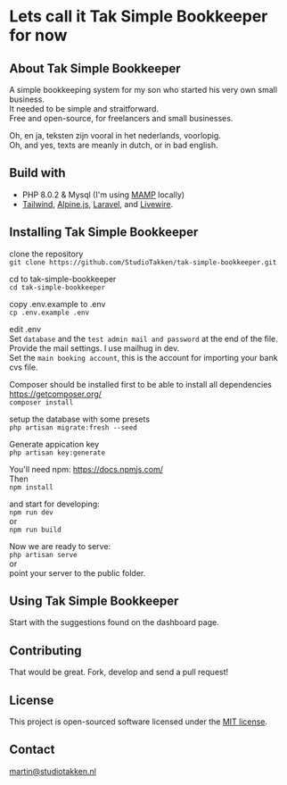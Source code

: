 # Lets call it Tak Simple Bookkeeper for now

## About Tak Simple Bookkeeper

A simple bookkeeping system for my son who started his very own small business.  
It needed to be simple and straitforward.  
Free and open-source, for freelancers and small businesses. 

Oh, en ja, teksten zijn vooral in het nederlands, voorlopig.  
Oh, and yes, texts are meanly in dutch, or in bad english.  

## Build with

- PHP 8.0.2 & Mysql (I'm using [MAMP](https://www.mamp.info) locally)
- [Tailwind](https://tailwindcss.com), [Alpine.js](https://alpinejs.dev/), [Laravel](https://laravel.com), and [Livewire](https://laravel-livewire.com).


## Installing Tak Simple Bookkeeper


clone the repository  
`git clone https://github.com/StudioTakken/tak-simple-bookkeeper.git`

cd to tak-simple-bookkeeper  
`cd tak-simple-bookkeeper`

copy .env.example to .env  
`cp .env.example .env`

edit .env  
Set `database` 
and the `test admin mail and password` at the end of the file.  
Provide the mail settings. I use mailhug in dev.  
Set the `main booking account`, this is the account for importing your bank cvs file.  

Composer should be installed first to be able to install all dependencies https://getcomposer.org/  
`composer install`

setup the database with some presets  
`php artisan migrate:fresh --seed`  

Generate appication key  
`php artisan key:generate`

You'll need npm: https://docs.npmjs.com/  
Then  
`npm install`  

and start for developing:  
`npm run dev`   
or  
`npm run build`  

Now we are ready to serve:  
`php artisan serve`  
or  
point your server to the public folder.

## Using Tak Simple Bookkeeper

Start with the suggestions found on the dashboard page.

## Contributing

That would be great. Fork, develop and send a pull request!

## License

This project is open-sourced software licensed under the [MIT license](https://opensource.org/licenses/MIT).

## Contact

martin@studiotakken.nl